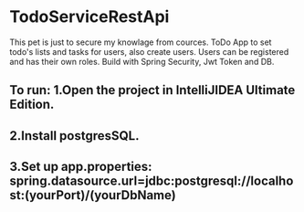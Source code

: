 # TodoServiceRestApi
This pet is just to secure my knowlage from cources.
ToDo App to set todo's lists and tasks for users, also create users. Users can be registered and has their own roles.
Build with Spring Security, Jwt Token and DB. 

To run:
1.Open the project in IntelliJIDEA Ultimate Edition.
-----
2.Install  postgresSQL.
-----
3.Set up app.properties: spring.datasource.url=jdbc:postgresql://localhost:(yourPort)/(yourDbName)
-----
